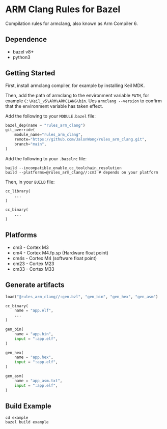 # ARM Clang Rules for Bazel
Compilation rules for armclang, also known as Arm Compiler 6.

## Dependence
- bazel v8+
- python3

## Getting Started
First, install armclang compiler, for example by installing Keil MDK.

Then, add the path of armclang to the environment variable `PATH`, for example `C:\Keil_v5\ARM\ARMCLANG\bin`.
Ues `armclang --version` to confirm that the environment variable has taken effect.

Add the following to your `MODULE.bazel` file:
```python
bazel_dep(name = "rules_arm_clang")
git_override(
    module_name="rules_arm_clang",
    remote="https://github.com/JalonWong/rules_arm_clang.git",
    branch="main",
)
```

Add the following to your `.bazelrc` file:
```shell
build --incompatible_enable_cc_toolchain_resolution
build --platforms=@rules_arm_clang//:cm3 # depends on your platform
```

Then, in your `BUILD` file:
```python
cc_library(
    ...
)

cc_binary(
    ...
)
```

## Platforms
- cm3 - Cortex M3
- cm4 - Cortex M4.fp.sp (Hardware float point)
- cm4s - Cortex M4 (software float point)
- cm23 - Cortex M23
- cm33 - Cortex M33

## Generate artifacts
```python
load("@rules_arm_clang//:gen.bzl", "gen_bin", "gen_hex", "gen_asm")

cc_binary(
    name = "app.elf",
    ...
)

gen_bin(
    name = "app.bin",
    input = ":app.elf",
)

gen_hex(
    name = "app.hex",
    input = ":app.elf",
)

gen_asm(
    name = "app_asm.txt",
    input = ":app.elf",
)
```
## Build Example
```shell
cd example
bazel build example
```
